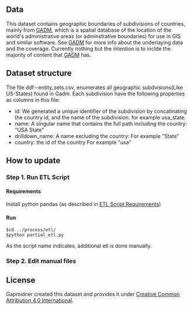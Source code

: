 ## Data
This dataset contains geographic boundaries of subdivisions of countries, mainly from [GADM][GADM], which is a spatial database of the location of the world's administrative areas (or adminstrative boundaries) for use in GIS and similar software. See [GADM][GADM] for more info about the underlaying data and the coverage. Currently nothing but the intention is to inclde the majority of content that [GADM][GADM] has.

## Dataset structure
The file ddf--entity_sets.csv, enumerates all geographic subdvisions(Like US-States) found in Gadm. Each subdivision have the following properties as columns in this file:
* id: We generated a unique identifier of the subdivision by concatinating the country id, and the name of the subdivision. for example usa_state.
* name: A singular name that contains the full path including the country: "USA State"
* drilldown_name: A name excluding the country: For example "State"
* country: the id of the country For example "usa"


## How to update
### Step 1. Run ETL Script
#### Requirements
Install python pandas (as described in [ETL Script Requirements][etl_req])

#### Run

    $cd ../process/etl/
    $python partial_etl.py

As the script name indicates, additional etl is done manually.

### Step 2. Edit manual files

## License
Gapmidner created this dataset and provides it under [Creative Common Attribution 4.0 International][CC].

[CC]: https://creativecommons.org/licenses/by/4.0/
[GADM]:  http://www.gadm.org/
[etl_req]: https://github.com/open-numbers/py-scripts/wiki/Python-ETL-Requirements
